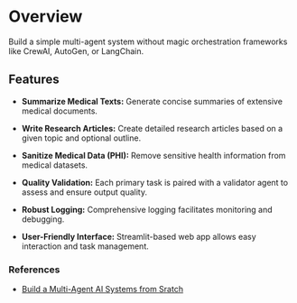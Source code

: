 # Overview

Build a simple multi-agent system without magic orchestration frameworks like CrewAI, AutoGen, or LangChain.

## Features

- **Summarize Medical Texts:** Generate concise summaries of extensive medical documents.

- **Write Research Articles:** Create detailed research articles based on a given topic and optional outline.

- **Sanitize Medical Data (PHI):** Remove sensitive health information from medical datasets.

- **Quality Validation:** Each primary task is paired with a validator agent to assess and ensure output quality.

- **Robust Logging:** Comprehensive logging facilitates monitoring and debugging.

- **User-Friendly Interface:** Streamlit-based web app allows easy interaction and task management.

### References

- [Build a Multi-Agent AI Systems from Sratch](https://pub.towardsai.net/building-multi-agent-ai-systems-from-scratch-openai-vs-ollama-8ec0dae98639)
